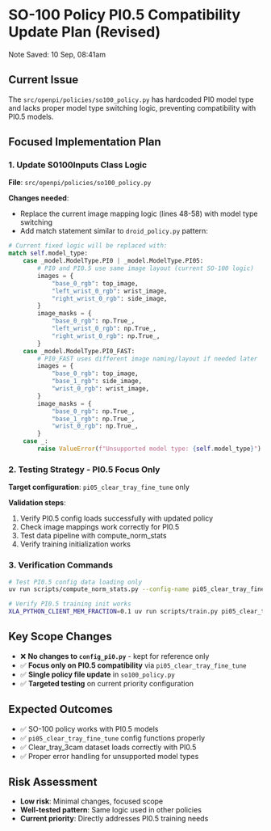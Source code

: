 # SO-100 Policy PI0.5 Compatibility Update Plan (Revised)

Note Saved: 10 Sep, 08:41am

## Current Issue
The `src/openpi/policies/so100_policy.py` has hardcoded PI0 model type and lacks proper model type switching logic, preventing compatibility with PI0.5 models.

## Focused Implementation Plan

### 1. **Update S0100Inputs Class Logic**
**File**: `src/openpi/policies/so100_policy.py`

**Changes needed**:
- Replace the current image mapping logic (lines 48-58) with model type switching
- Add match statement similar to `droid_policy.py` pattern:

```python
# Current fixed logic will be replaced with:
match self.model_type:
    case _model.ModelType.PI0 | _model.ModelType.PI05:
        # PI0 and PI0.5 use same image layout (current SO-100 logic)
        images = {
            "base_0_rgb": top_image,
            "left_wrist_0_rgb": wrist_image, 
            "right_wrist_0_rgb": side_image,
        }
        image_masks = {
            "base_0_rgb": np.True_,
            "left_wrist_0_rgb": np.True_,
            "right_wrist_0_rgb": np.True_,
        }
    case _model.ModelType.PI0_FAST:
        # PI0_FAST uses different image naming/layout if needed later
        images = {
            "base_0_rgb": top_image,
            "base_1_rgb": side_image,
            "wrist_0_rgb": wrist_image,
        }
        image_masks = {
            "base_0_rgb": np.True_,
            "base_1_rgb": np.True_,
            "wrist_0_rgb": np.True_,
        }
    case _:
        raise ValueError(f"Unsupported model type: {self.model_type}")
```

### 2. **Testing Strategy - PI0.5 Focus Only**

**Target configuration**: `pi05_clear_tray_fine_tune` only

**Validation steps**:
1. Verify PI0.5 config loads successfully with updated policy
2. Check image mappings work correctly for PI0.5
3. Test data pipeline with compute_norm_stats
4. Verify training initialization works

### 3. **Verification Commands**

```bash
# Test PI0.5 config data loading only
uv run scripts/compute_norm_stats.py --config-name pi05_clear_tray_fine_tune --max-frames 100

# Verify PI0.5 training init works
XLA_PYTHON_CLIENT_MEM_FRACTION=0.1 uv run scripts/train.py pi05_clear_tray_fine_tune --exp-name=test_pi05 --num-train-steps=1
```

## Key Scope Changes
- ❌ **No changes to `config_pi0.py`** - kept for reference only
- ✅ **Focus only on PI0.5 compatibility** via `pi05_clear_tray_fine_tune`
- ✅ **Single policy file update** in `so100_policy.py`
- ✅ **Targeted testing** on current priority configuration

## Expected Outcomes
- ✅ SO-100 policy works with PI0.5 models
- ✅ `pi05_clear_tray_fine_tune` config functions properly
- ✅ Clear_tray_3cam dataset loads correctly with PI0.5
- ✅ Proper error handling for unsupported model types

## Risk Assessment
- **Low risk**: Minimal changes, focused scope
- **Well-tested pattern**: Same logic used in other policies
- **Current priority**: Directly addresses PI0.5 training needs
